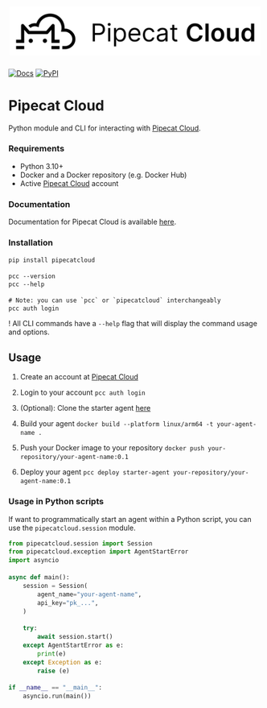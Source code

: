 <h1><div align="center">
 <img alt="pipecat cloud" width="500px" height="auto" src="https://raw.githubusercontent.com/daily-co/pipecat-cloud/main/pipecat-cloud.png">
</div></h1>

[![Docs](https://img.shields.io/badge/documentation-blue)](https://docs.pipecat.daily.co)
[![PyPI](https://img.shields.io/pypi/v/pipecatcloud)](https://pypi.org/project/pipecatcloud)

# Pipecat Cloud

Python module and CLI for interacting with [Pipecat Cloud](https://pipecat.daily.co).

### Requirements

- Python 3.10+
- Docker and a Docker repository (e.g. Docker Hub)
- Active [Pipecat Cloud](https://pipecat.daily.co)
  account

### Documentation

Documentation for Pipecat Cloud is available [here](https://docs.pipecat.daily.co).

### Installation

```shell
pip install pipecatcloud

pcc --version
pcc --help

# Note: you can use `pcc` or `pipecatcloud` interchangeably
pcc auth login
```

! All CLI commands have a `--help` flag that will display the command usage and options.

## Usage

1. Create an account at [Pipecat Cloud](https://pipecat.daily.co)

2. Login to your account `pcc auth login`

3. (Optional): Clone the starter agent [here](https://github.com/daily-co/pipecat-cloud-starter)

4. Build your agent `docker build --platform linux/arm64 -t your-agent-name .`

5. Push your Docker image to your repository `docker push your-repository/your-agent-name:0.1`

6. Deploy your agent `pcc deploy starter-agent your-repository/your-agent-name:0.1`

### Usage in Python scripts

If want to programmatically start an agent within a Python script, you can use the `pipecatcloud.session` module.

```python
from pipecatcloud.session import Session
from pipecatcloud.exception import AgentStartError
import asyncio

async def main():
    session = Session(
        agent_name="your-agent-name",
        api_key="pk_...",
    )

    try:
        await session.start()
    except AgentStartError as e:
        print(e)
    except Exception as e:
        raise (e)

if __name__ == "__main__":
    asyncio.run(main())
```
